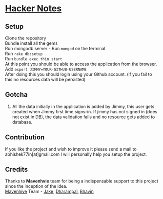 # [Hacker Notes](http://www.thehackernotes.com)

## Setup
Clone the repository  
Bundle install all the gems  
Run mongodb server - Run `mongod` on the terminal  
Run `rake db:setup`  
Run `bundle exec thin start`  
At this point you should be able to access the application from the browser.  
Add `export JIMMY=YOUR-GITHUB-USERNAME`    
After doing this you should login using your Github account. (if you fail to this no resources data will be persisted)  

## Gotcha
1. All the data initially in the application is added by Jimmy, this user gets created when Jimmy first time signs-in.
If jimmy has not signed in (does not exist in DB), the data validation fails and no resource gets added to database.

## Contribution
If you like the project and wish to improve it please send a mail to abhishek77in[at]gmail.com I will personally help you setup the project.


## Credits
Thanks to **Mavenhvie** team for being a indispensable support to this project since the inception of the idea.  
[Mavenhive](http://www.mavenhive.in/) Team - [Jake](https://twitter.com/anandhak), [Dharampal](https://twitter.com/codemangler), [Bhavin](https://twitter.com/bhavinjavia)  
